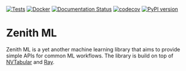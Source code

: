 [![Tests](https://github.com/zenithml/zenithml/actions/workflows/tests.yml/badge.svg)](https://github.com/zenithml/zenithml/actions/workflows/tests.yml)
[![Docker](https://github.com/zenithml/zenithml/actions/workflows/docker.yml/badge.svg)](https://github.com/zenithml/zenithml/actions/workflows/docker.yml)
[![Documentation Status](https://readthedocs.org/projects/zenithml/badge/?version=latest)](https://zenithml.readthedocs.io/en/latest/?badge=latest)
[![codecov](https://codecov.io/gh/zenith/zenith/branch/main/graph/badge.svg?token=7JQCAEKFRH)](https://codecov.io/gh/zenithml/zenithml)
[![PyPI version](https://badge.fury.io/py/zenith.svg)](https://badge.fury.io/py/zenithml)

# Zenith ML
Zenith ML is a yet another machine learning library that aims to provide simple APIs for 
common ML workflows. The library is build on top of 
[NVTabular](https://github.com/NVIDIA-Merlin/NVTabular) 
and 
[Ray](https://github.com/ray-project/ray).

